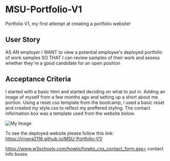 # MSU-Portfolio-V1
Portfolio V1, my first attempt at creating a portfolio website!

## User Story

AS AN employer
I WANT to view a potential employee's deployed portfolio of work samples
SO THAT I can review samples of their work and assess whether they're a good candidate for an open position

## Acceptance Criteria
I started with a basic html and started deciding on what to put in. Adding an image of myself from a few months ago and setting up a short about me portion.
Using a reset.css template from the bootcamp, i used a basic reset and created my style.css to reflect my preffered styling. The contact information box was a template used from the website below. 

![My Image](../assets/PortfolioV1.png)

To see the deployed website please follow this link: https://irivera2116.github.io/MSU-Portfolio-V1/

https://www.w3schools.com/howto/howto_css_contact_form.asp= contact info boxes
